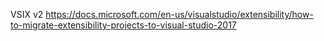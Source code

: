 VSIX v2 https://docs.microsoft.com/en-us/visualstudio/extensibility/how-to-migrate-extensibility-projects-to-visual-studio-2017
